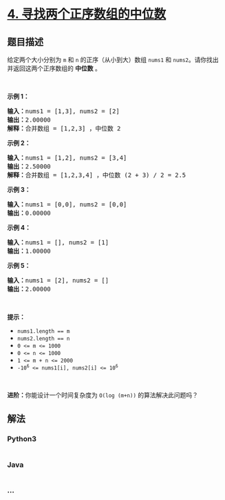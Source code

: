 # [4. 寻找两个正序数组的中位数](https://leetcode-cn.com/problems/median-of-two-sorted-arrays)



## 题目描述

<!-- 这里写题目描述 -->

<p>给定两个大小分别为 <code>m</code> 和 <code>n</code> 的正序（从小到大）数组 <code>nums1</code> 和 <code>nums2</code>。请你找出并返回这两个正序数组的 <strong>中位数</strong> 。</p>

<p> </p>

<p><strong>示例 1：</strong></p>

<pre>
<strong>输入：</strong>nums1 = [1,3], nums2 = [2]
<strong>输出：</strong>2.00000
<strong>解释：</strong>合并数组 = [1,2,3] ，中位数 2
</pre>

<p><strong>示例 2：</strong></p>

<pre>
<strong>输入：</strong>nums1 = [1,2], nums2 = [3,4]
<strong>输出：</strong>2.50000
<strong>解释：</strong>合并数组 = [1,2,3,4] ，中位数 (2 + 3) / 2 = 2.5
</pre>

<p><strong>示例 3：</strong></p>

<pre>
<strong>输入：</strong>nums1 = [0,0], nums2 = [0,0]
<strong>输出：</strong>0.00000
</pre>

<p><strong>示例 4：</strong></p>

<pre>
<strong>输入：</strong>nums1 = [], nums2 = [1]
<strong>输出：</strong>1.00000
</pre>

<p><strong>示例 5：</strong></p>

<pre>
<strong>输入：</strong>nums1 = [2], nums2 = []
<strong>输出：</strong>2.00000
</pre>

<p> </p>

<p><strong>提示：</strong></p>

<ul>
	<li><code>nums1.length == m</code></li>
	<li><code>nums2.length == n</code></li>
	<li><code>0 <= m <= 1000</code></li>
	<li><code>0 <= n <= 1000</code></li>
	<li><code>1 <= m + n <= 2000</code></li>
	<li><code>-10<sup>6</sup> <= nums1[i], nums2[i] <= 10<sup>6</sup></code></li>
</ul>

<p> </p>

<p><strong>进阶：</strong>你能设计一个时间复杂度为 <code>O(log (m+n))</code> 的算法解决此问题吗？</p>


## 解法

<!-- 这里可写通用的实现逻辑 -->

<!-- tabs:start -->

### **Python3**

<!-- 这里可写当前语言的特殊实现逻辑 -->

```python

```

### **Java**

<!-- 这里可写当前语言的特殊实现逻辑 -->

```java

```

### **...**

```

```

<!-- tabs:end -->
